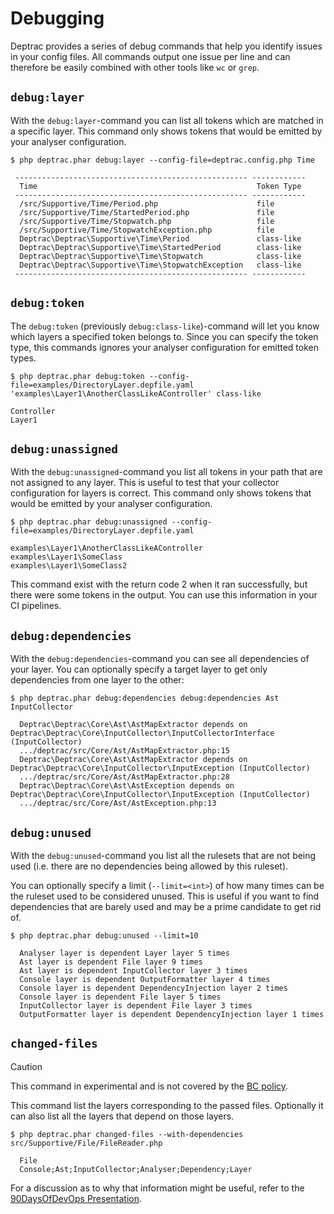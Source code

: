 # Debugging

Deptrac provides a series of debug commands that help you identify issues in
your config files. All commands output one issue per line and can therefore be
easily combined with other tools like `wc` or `grep`.

## `debug:layer`

With the `debug:layer`-command you can list all tokens which are matched in
a specific layer. This command only shows tokens that would be emitted by your analyser configuration.

```console
$ php deptrac.phar debug:layer --config-file=deptrac.config.php Time

 ---------------------------------------------------- ------------
  Time                                                 Token Type
 ---------------------------------------------------- ------------
  /src/Supportive/Time/Period.php                      file
  /src/Supportive/Time/StartedPeriod.php               file
  /src/Supportive/Time/Stopwatch.php                   file
  /src/Supportive/Time/StopwatchException.php          file
  Deptrac\Deptrac\Supportive\Time\Period               class-like
  Deptrac\Deptrac\Supportive\Time\StartedPeriod        class-like
  Deptrac\Deptrac\Supportive\Time\Stopwatch            class-like
  Deptrac\Deptrac\Supportive\Time\StopwatchException   class-like
 ---------------------------------------------------- ------------
```

## `debug:token`

The `debug:token` (previously `debug:class-like`)-command will let you know which layers a specified token belongs to. Since you can specify the token type, this commands ignores your analyser configuration for emitted token types.

```console
$ php deptrac.phar debug:token --config-file=examples/DirectoryLayer.depfile.yaml 'examples\Layer1\AnotherClassLikeAController' class-like

Controller
Layer1
```

## `debug:unassigned`

With the `debug:unassigned`-command you list all tokens in your path that are
not assigned to any layer. This is useful to test that your collector
configuration for layers is correct.  This command only shows tokens that would be emitted by your analyser configuration.

```console
$ php deptrac.phar debug:unassigned --config-file=examples/DirectoryLayer.depfile.yaml

examples\Layer1\AnotherClassLikeAController
examples\Layer1\SomeClass
examples\Layer1\SomeClass2
```

This command exist with the return code 2 when it ran successfully, but there
were some tokens in the output. You can use this information in your CI
pipelines.

## `debug:dependencies`

With the `debug:dependencies`-command you can see all dependencies of your layer. You can optionally specify a target layer to get only dependencies from one layer to the other:

```console
$ php deptrac.phar debug:dependencies debug:dependencies Ast InputCollector

  Deptrac\Deptrac\Core\Ast\AstMapExtractor depends on Deptrac\Deptrac\Core\InputCollector\InputCollectorInterface (InputCollector)
  .../deptrac/src/Core/Ast/AstMapExtractor.php:15
  Deptrac\Deptrac\Core\Ast\AstMapExtractor depends on Deptrac\Deptrac\Core\InputCollector\InputException (InputCollector)
  .../deptrac/src/Core/Ast/AstMapExtractor.php:28
  Deptrac\Deptrac\Core\Ast\AstException depends on Deptrac\Deptrac\Core\InputCollector\InputException (InputCollector)
  .../deptrac/src/Core/Ast/AstException.php:13
```

## `debug:unused`

With the `debug:unused`-command you list all the rulesets that are not being used (i.e. there are no dependencies being allowed by this ruleset).

You can optionally specify a limit (`--limit=<int>`) of how many times can be the ruleset used to be considered unused. This is useful
if you want to find dependencies that are barely used and may be a prime candidate to get rid of.

```console
$ php deptrac.phar debug:unused --limit=10

  Analyser layer is dependent Layer layer 5 times
  Ast layer is dependent File layer 9 times
  Ast layer is dependent InputCollector layer 3 times
  Console layer is dependent OutputFormatter layer 4 times
  Console layer is dependent DependencyInjection layer 2 times
  Console layer is dependent File layer 5 times
  InputCollector layer is dependent File layer 3 times
  OutputFormatter layer is dependent DependencyInjection layer 1 times
```

## `changed-files`

> [!CAUTION]
> This command in experimental and is not covered by
> the [BC policy](bc_policy.md).

This command list the layers corresponding to the passed files. Optionally it
can also list all the layers that depend on those layers.

```console
$ php deptrac.phar changed-files --with-dependencies src/Supportive/File/FileReader.php

  File
  Console;Ast;InputCollector;Analyser;Dependency;Layer
```

For a discussion as to why that information might be useful, refer to
the [90DaysOfDevOps Presentation](https://github.com/MichaelCade/90DaysOfDevOps/pull/472).

